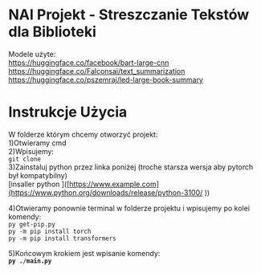 # NAI Projekt - Streszczanie Tekstów dla Biblioteki
Modele użyte:  
https://huggingface.co/facebook/bart-large-cnn  
https://huggingface.co/Falconsai/text_summarization  
https://huggingface.co/pszemraj/led-large-book-summary  

# Instrukcje Użycia  
W folderze którym chcemy otworzyć projekt:  
1)Otwieramy cmd  
2)Wpisujemy:  
`git clone`   
3)Zainstaluj python przez linka poniżej (troche starsza wersja aby pytorch był kompatybilny)  
[insaller python ]([https://www.example.com](https://www.python.org/downloads/release/python-3100/  ))  

4)Otwieramy ponownie terminal w folderze projektu i wpisujemy po kolei komendy:  
`py get-pip.py`  
`py -m pip install torch`  
`py -m pip install transformers`   

5)Końcowym krokiem jest wpisanie komendy:  
**`py ./main.py`**  

